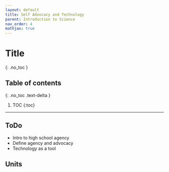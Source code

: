 ```yaml
---
layout: default
title: Self Advocacy and Technology
parent: Introduction to Science
nav_order: 4
mathjax: true
---
```


# Title
{: .no_toc }

<!-- table of contents for the page -->
## Table of contents
{: .no_toc .text-delta }

1. TOC
{:toc}

---

## ToDo
  * Intro to high school agency
  * Define agency and advocacy
  * Technology as a tool

## Units
